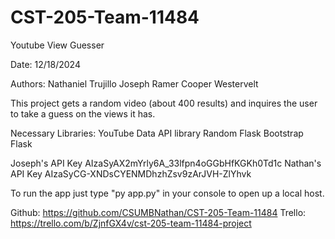 # CST-205-Team-11484

Youtube View Guesser

Date: 12/18/2024

Authors:
Nathaniel Trujillo
Joseph Ramer
Cooper Westervelt

This project gets a random video (about 400 results) and inquires the user to take a guess on the views it has.

Necessary Libraries:
YouTube Data API library
Random
Flask
Bootstrap Flask

Joseph's API Key
AIzaSyAX2mYrly6A_33lfpn4oGGbHfKGKh0Td1c
Nathan's API Key
AIzaSyCG-XNDsCYENMDhzhZsv9zArJVH-ZlYhvk

To run the app just type "py app.py" in your console to open up a local host.

Github: https://github.com/CSUMBNathan/CST-205-Team-11484
Trello: https://trello.com/b/ZjnfGX4v/cst-205-team-11484-project